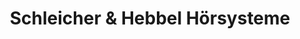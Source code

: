 ---
title: "Schleicher & Hebbel Hörsysteme"
url: /muenchen/schleicher-und-hebbel-hoersysteme/
shop: Hörgeräte
---